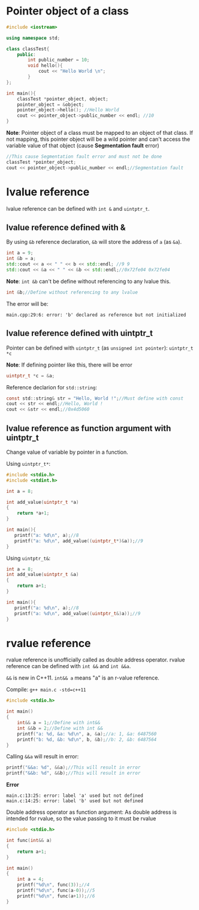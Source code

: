 # Pointer object of a class

```cpp
#include <iostream>

using namespace std;

class classTest{
	public:
		int public_number = 10;
		void hello(){
			cout << "Hello World \n";
		}
};

int main(){
	classTest *pointer_object, object;
	pointer_object = &object;
	pointer_object->hello(); //Hello World
	cout << pointer_object->public_number << endl; //10
}
```

**Note**: Pointer object of a class must be mapped to an object of that class. If not mapping, this pointer object will be a wild pointer and can't access the variable value of that object (cause **Segmentation fault** error)

```cpp
//This cause Segmentation fault error and must not be done
classTest *pointer_object;
cout << pointer_object->public_number << endl;//Segmentation fault
```

# lvalue reference

lvalue reference can be defined with ``int &`` and ``uintptr_t``.

## lvalue reference defined with &

By using ``&b`` reference declaration, ``&b`` will store the address of ``a`` (as ``&a``).

```cpp
int a = 9;
int &b = a;
std::cout << a << " " << b << std::endl; //9 9
std::cout << &a << " " << &b << std::endl;//0x72fe04 0x72fe04
```

**Note**: ``int &b`` can't be define without referencing to any lvalue this.

```cpp
int &b;//Define without referencing to any lvalue
```

The error will be:

```
main.cpp:29:6: error: 'b' declared as reference but not initialized
```

## lvalue reference defined with uintptr_t

Pointer can be defined with ``uintptr_t`` (as ``unsigned int pointer``): ``uintptr_t *c`` 

**Note**: If defining pointer like this, there will be error

```cpp
uintptr_t *c = &a;
```

Reference declarion for ``std::string``:

```c
const std::string& str = "Hello, World !";//Must define with const
cout << str << endl;//Hello, World !
cout << &str << endl;//0x4d5060
```

## lvalue reference as function argument with uintptr_t

Change value of variable by pointer in a function. 

Using ``uintptr_t*``:

```cpp
#include <stdio.h>
#include <stdint.h>

int a = 8;

int add_value(uintptr_t *a)
{
	return *a+1;
}

int main(){
   printf("a: %d\n", a);//8
   printf("a: %d\n", add_value((uintptr_t*)&a));//9
}
```

Using ``uintptr_t&``:

```cpp
int a = 8;
int add_value(uintptr_t &a)
{
	return a+1;
}

int main(){
   printf("a: %d\n", a);//8
   printf("a: %d\n", add_value((uintptr_t&)a));//9
}
```
# rvalue reference

rvalue reference is unofficially called as double address operator. rvalue reference can be defined with ``int &&`` and ``int &&a``.

``&&`` is new in C++11. ``int&& a`` means "a" is an r-value reference.

Compile: ``g++ main.c -std=c++11``

```c
#include <stdio.h>

int main()
{
    int&& a = 1;//Define with int&&   
    int &&b = 2;//Define with int &&
    printf("a: %d, &a: %d\n", a, &a);//a: 1, &a: 6487560
    printf("b: %d, &b: %d\n", b, &b);//b: 2, &b: 6487564
}
```

Calling ``&&a`` will result in error:

```cpp
printf("&&a: %d", &&a);//This will result in error
printf("&&b: %d", &&b);//This will result in error
```
**Error**

```
main.c:13:25: error: label 'a' used but not defined
main.c:14:25: error: label 'b' used but not defined
```

Double address operator as function argument: As double address is intended for rvalue, so the value passing to it must be rvalue

```c
#include <stdio.h>

int func(int&& a)
{
    return a+1;
}

int main()
{   
    int a = 4;
    printf("%d\n", func(3));//4
    printf("%d\n", func(a-0));//5
    printf("%d\n", func(a+1));//6
}
```
